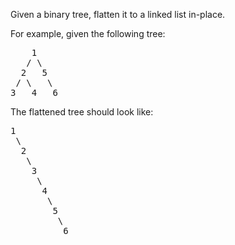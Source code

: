 <div class="content__u3I1 question-content__JfgR"><div><p>Given a binary tree, flatten it to a linked list in-place.</p>

<p>For example, given the following tree:</p>

<pre>    1
   / \
  2   5
 / \   \
3   4   6
</pre>

<p>The flattened tree should look like:</p>

<pre>1
 \
  2
   \
    3
     \
      4
       \
        5
         \
          6
</pre>
</div></div>
